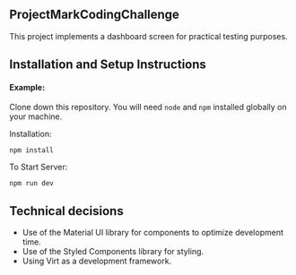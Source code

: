 ## ProjectMarkCodingChallenge
This project implements a dashboard screen for practical testing purposes.

## Installation and Setup Instructions

#### Example:  

Clone down this repository. You will need `node` and `npm` installed globally on your machine.  

Installation:

`npm install`  

To Start Server:

`npm run dev`  


## Technical decisions

  * Use of the Material UI library for components to optimize development time.
  * Use of the Styled Components library for styling.
  * Using Virt as a development framework.

